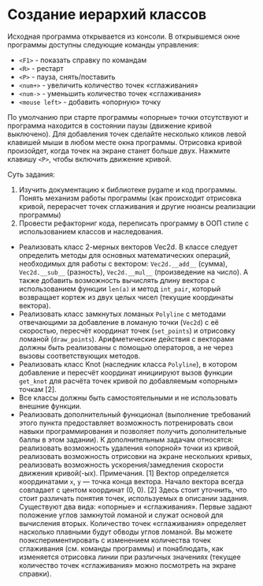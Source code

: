 # Создание иерархий классов
Исходная программа открывается из консоли.
В открывшемся окне программы доступны следующие команды управления:

- `<F1>`  - показать справку по командам
- `<R>`  - рестарт
- `<P>`  - пауза, снять/поставить
- `<num+>`  - увеличить количество точек «сглаживания»
- `<num->`  - уменьшить количество точек «сглаживания»
- `<mouse left>`  - добавить «опорную» точку
  
По умолчанию при старте программы «опорные» точки отсутствуют и программа находится в состоянии паузы (движение кривой выключено). Для добавления точек сделайте несколько кликов левой клавишей мыши в любом месте окна программы. Отрисовка кривой произойдет, когда точек на экране станет больше двух. Нажмите клавишу `<P>`, чтобы включить движение кривой.

Суть задания:
1. Изучить документацию к библиотеке pygame и код программы. Понять механизм работы программы (как происходит отрисовка кривой, перерасчет точек сглаживания и другие нюансы реализации программы)
2. Провести рефакторниг кода, переписать программу в ООП стиле с использованием классов и наследования.

+ Реализовать класс 2-мерных векторов Vec2d. В классе следует определить методы для основных математических операций, необходимых для работы с вектором: `Vec2d.__add__` (сумма), `Vec2d.__sub__` (разность), `Vec2d.__mul__` (произведение на число). А также добавить возможность вычислять длину вектора с использованием функции `len(a)` и метод `int_pair`, который возвращает кортеж из двух целых чисел (текущие координаты вектора).
+ Реализовать класс замкнутых ломаных `Polyline` с методами отвечающими за добавление в ломаную точки (`Vec2d`) c её скоростью, пересчёт координат точек (`set_points`) и отрисовку ломаной (`draw_points`). Арифметические действия с векторами должны быть реализованы с помощью операторов, а не через вызовы соответствующих методов.
+ Реализовать класс Knot (наследник класса `Polyline`), в котором добавление и пересчёт координат инициируют вызов функции `get_knot` для расчёта точек кривой по добавляемым «опорным» точкам [2].
+ Все классы должны быть самостоятельными и не использовать внешние функции.
+ Реализовать дополнительный функционал (выполнение требований этого пункта предоставляет возможность потренировать свои навыки программирования и позволяет получить дополнительные баллы в этом задании). К дополнительным задачам относятся: реализовать возможность удаления «опорной» точки из кривой, реализовать возможность отрисовки на экране нескольких кривых, реализовать возможность ускорения/замедления скорости движения кривой(-ых).
Примечания.
[1] Вектор определяется координатами `x`, `y` — точка конца вектора. Начало вектора всегда совпадает с центом координат (0, 0).
[2] Здесь стоит уточнить, что стоит различать понятия точек, используемых в описании задания. Существуют два вида: «опорные» и «сглаживания». Первые задают положение углов замкнутой ломаной и служат основой для вычисления вторых. Количество точек «сглаживания» определяет насколько плавными будут обводы углов ломаной. Вы можете поэкспериментировать с изменением количества точек сглаживания (см. команды программы) и понаблюдать, как изменяется отрисовка линии при различных значениях (текущее количество точек «сглаживания» можно посмотреть на экране справки).